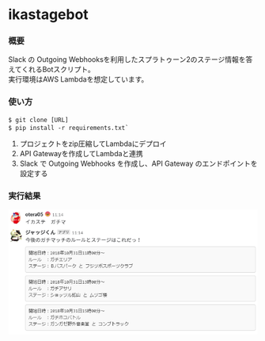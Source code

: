 # ikastagebot

### 概要
Slack の Outgoing Webhooksを利用したスプラトゥーン2のステージ情報を答えてくれるBotスクリプト。  
実行環境はAWS Lambdaを想定しています。


### 使い方
```
$ git clone [URL]
$ pip install -r requirements.txt`
```

1. プロジェクトをzip圧縮してLambdaにデプロイ
2. API Gatewayを作成してLambdaと連携
3. Slack で Outgoing Webhooks を作成し、API Gateway のエンドポイントを設定する

### 実行結果

![スクリーンショット](./screenshot.png "スクリーンショット")